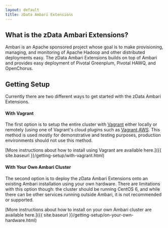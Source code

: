 ```yaml
---
layout: default
title: zData Ambari Extensions
---
```


What is the zData Ambari Extensions?
-------------------------------

Ambari is an Apache sponsored project whose goal is to make provisioning, managing, and monitoring of Apache Hadoop and other distributed deployments easy.  The zData Ambari Extensions builds on top of Ambari and provides easy deployment of Pivotal Greenplum, Pivotal HAWQ, and OpenChorus.


Getting Setup
-------------

Currently there are two different ways to get started with the zData Ambari Extensions.

#### With Vagrant
The first option is to setup the entire cluster with [Vagrant](https://www.vagrantup.com/) either locally or remotely (using one of Vagrant's cloud plugins such as [Vagrant AWS](https://github.com/mitchellh/vagrant-aws).  This method is used mostly for demonstrative and testing purposes, production environments should not use this method.

[More instructions about how to install using Vagrant are available here.]({{ site.baseurl }}/getting-setup/with-vagrant.html)

#### With Your Own Ambari Cluster
The second option is to deploy the zData Ambari Extensions onto an existing Ambari installation using your own hardware.  There are limitations with this option though: the cluster should be running CentOS 6, and while there can be other services running outside Ambari, it is not recommended or supported.

[More instructions about how to install on your own Ambari cluster are available here.]({{ site.baseurl }}/getting-setup/on-your-own-hardware.html)
